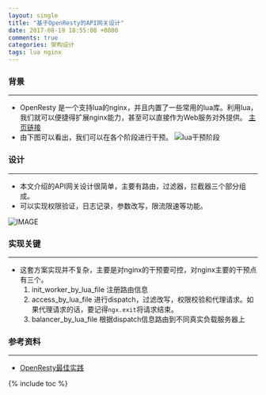 ```yaml
---
layout: single
title: "基于OpenResty的API网关设计"
date: 2017-08-19 18:55:08 +0800
comments: true
categories: 架构设计
tags: lua nginx
---
```


### 背景
---
+ OpenResty 是一个支持lua的nginx，并且内置了一些常用的lua库。利用lua，我们就可以便捷得扩展nginx能力，甚至可以直接作为Web服务对外提供。<!--more--> [主页链接](https://openresty.org/cn/)
+ 由下图可以看出，我们可以在各个阶段进行干预。
![lua干预阶段](https://cloud.githubusercontent.com/assets/2137369/15272097/77d1c09e-1a37-11e6-97ef-d9767035fc3e.png)

### 设计
---
+ 本文介绍的API网关设计很简单，主要有路由，过滤器，拦截器三个部分组成。
+ 可以实现权限验证，日志记录，参数改写，限流限速等功能。


![IMAGE](https://gw.alipayobjects.com/zos/rmsportal/icBvPNHTAoWwWvGKBeGF.png)


### 实现关键
---
+ 这套方案实现并不复杂，主要是对nginx的干预要可控，对nginx主要的干预点有三个。
	1. init_worker_by_lua_file 注册路由信息
	2. access_by_lua_file 进行dispatch，过滤改写，权限校验和代理请求。如果代理请求的话，要记得`ngx.exit`将请求结束。
	3. balancer_by_lua_file 根据dispatch信息路由到不同真实负载服务器上

### 参考资料
---
+ [OpenResty最佳实践](https://www.gitbook.com/book/moonbingbing/openresty-best-practices/details)


{% include toc %}